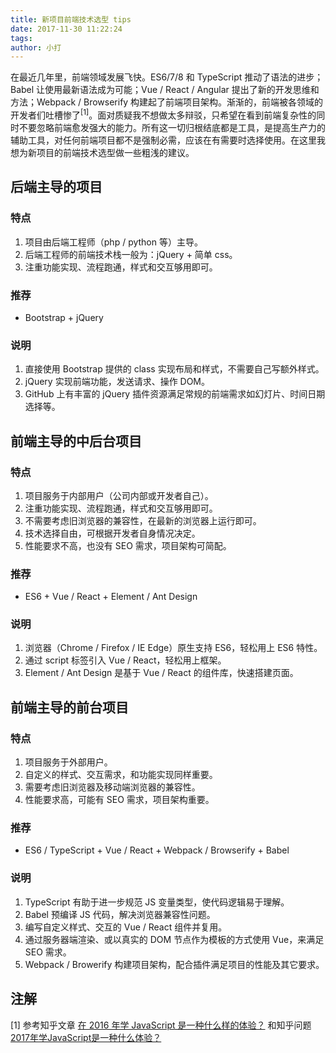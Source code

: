 ```yaml
---
title: 新项目前端技术选型 tips
date: 2017-11-30 11:22:24
tags:
author: 小打
---
```


在最近几年里，前端领域发展飞快。ES6/7/8 和 TypeScript 推动了语法的进步；Babel 让使用最新语法成为可能；Vue / React / Angular 提出了新的开发思维和方法；Webpack / Browserify 构建起了前端项目架构。渐渐的，前端被各领域的开发者们吐槽惨了<sup>[1]</sup>。面对质疑我不想做太多辩驳，只希望在看到前端复杂性的同时不要忽略前端愈发强大的能力。所有这一切归根结底都是工具，是提高生产力的辅助工具，对任何前端项目都不是强制必需，应该在有需要时选择使用。在这里我想为新项目的前端技术选型做一些粗浅的建议。

## 后端主导的项目

### 特点
1. 项目由后端工程师（php / python 等）主导。
2. 后端工程师的前端技术栈一般为：jQuery + 简单 css。
3. 注重功能实现、流程跑通，样式和交互够用即可。

### 推荐
* Bootstrap + jQuery

### 说明
1. 直接使用 Bootstrap 提供的 class 实现布局和样式，不需要自己写额外样式。
2. jQuery 实现前端功能，发送请求、操作 DOM。
3. GitHub 上有丰富的 jQuery 插件资源满足常规的前端需求如幻灯片、时间日期选择等。

## 前端主导的中后台项目

### 特点
1. 项目服务于内部用户（公司内部或开发者自己）。
2. 注重功能实现、流程跑通，样式和交互够用即可。
3. 不需要考虑旧浏览器的兼容性，在最新的浏览器上运行即可。
4. 技术选择自由，可根据开发者自身情况决定。
5. 性能要求不高，也没有 SEO 需求，项目架构可简配。

### 推荐
* ES6 + Vue / React + Element / Ant Design

### 说明
1. 浏览器（Chrome / Firefox / IE Edge）原生支持 ES6，轻松用上 ES6 特性。
2. 通过 script 标签引入 Vue / React，轻松用上框架。
3. Element / Ant Design 是基于 Vue / React 的组件库，快速搭建页面。

## 前端主导的前台项目

### 特点
1. 项目服务于外部用户。
2. 自定义的样式、交互需求，和功能实现同样重要。
3. 需要考虑旧浏览器及移动端浏览器的兼容性。
4. 性能要求高，可能有 SEO 需求，项目架构重要。

### 推荐
* ES6 / TypeScript + Vue / React + Webpack / Browserify + Babel

### 说明
1. TypeScript 有助于进一步规范 JS 变量类型，使代码逻辑易于理解。
2. Babel 预编译 JS 代码，解决浏览器兼容性问题。
3. 编写自定义样式、交互的 Vue / React 组件并复用。
4. 通过服务器端渲染、或以真实的 DOM 节点作为模板的方式使用 Vue，来满足 SEO 需求。
5. Webpack / Browerify 构建项目架构，配合插件满足项目的性能及其它要求。

## 注解

[1] 参考知乎文章 [在 2016 年学 JavaScript 是一种什么样的体验？](https://zhuanlan.zhihu.com/p/22782487?utm_medium=social&utm_source=qq) 和知乎问题 [2017年学JavaScript是一种什么体验？](https://www.zhihu.com/question/68716213)